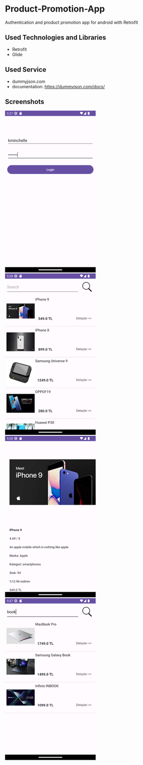 # Product-Promotion-App
Authentication and product promotion app for android with Retrofit

## Used Technologies and Libraries
- Retrofit
- Glide

## Used Service
- dummyjson.com
- documentation: https://dummyjson.com/docs/

## Screenshots
<img src="screenshots/ss0.png" width=300>          <img src="screenshots/ss1.png" width=300>          <img src="screenshots/ss2.png" width=300>          <img src="screenshots/ss3.png" width=300>
